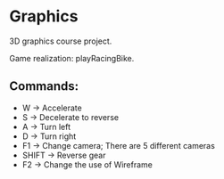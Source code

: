 # Graphics

3D graphics course project.

Game realization: playRacingBike.

## Commands:
* W -> Accelerate
* S -> Decelerate to reverse
* A -> Turn left
* D -> Turn right
* F1 -> Change camera; There are 5 different cameras
* SHIFT -> Reverse gear
* F2 -> Change the use of Wireframe
